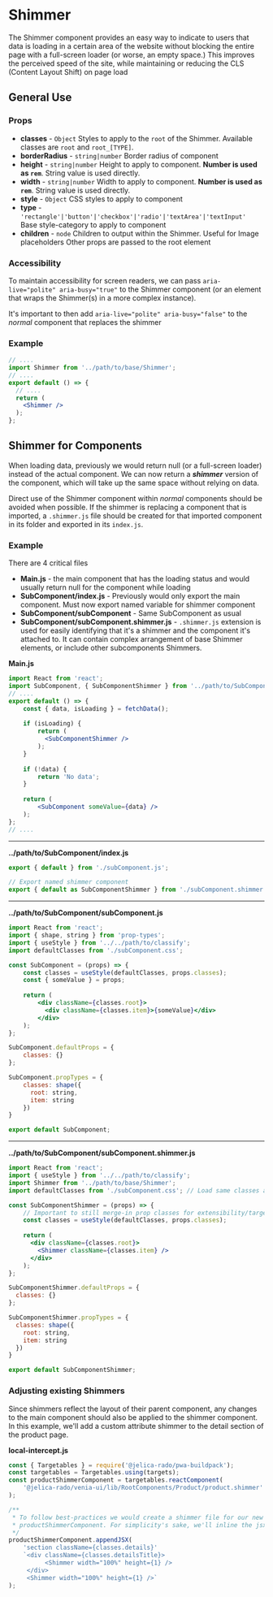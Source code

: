 # Shimmer
The Shimmer component provides an easy way to indicate to users that data is loading in a certain area of the website
without blocking the entire page with a full-screen loader (or worse, an empty space.) This improves the perceived speed of the site,
while maintaining or reducing the CLS (Content Layout Shift) on page load

## General Use
### Props
* **classes** - `Object` Styles to apply to the `root` of the Shimmer. Available classes are `root` and `root_[TYPE]`.
* **borderRadius** - `string|number` Border radius of component
* **height** - `string|number` Height to apply to component. **Number is used as `rem`**. String value is used directly.
* **width** - `string|number` Width to apply to component. **Number is used as `rem`**. String value is used directly.
* **style** - `Object` CSS styles to apply to component
* **type** - `'rectangle'|'button'|'checkbox'|'radio'|'textArea'|'textInput'` Base style-category to apply to component
* **children** - `node` Children to output within the Shimmer. Useful for Image placeholders
Other props are passed to the root element

### Accessibility
To maintain accessibility for screen readers, we can pass `aria-live="polite" aria-busy="true"` to the Shimmer component (or an
element that wraps the Shimmer(s) in a more complex instance).

It's important to then add `aria-live="polite" aria-busy="false"` to the _normal_ component that replaces the shimmer

### Example
```jsx
// ....
import Shimmer from '../path/to/base/Shimmer';
// ....
export default () => {
  // ....
  return (
    <Shimmer />
  );
};
```

## Shimmer for Components
When loading data, previously we would return null (or a full-screen loader) instead of the actual component. We can now return a
_**shimmer**_ version of the component, which will take up the same space without relying on data.

Direct use of the Shimmer component within _normal_ components should be avoided when possible. If the shimmer is replacing a component
that is imported, a `.shimmer.js` file should be created for that imported component in its folder and exported in its `index.js`.

### Example
There are 4 critical files
* **Main.js** - the main component that has the loading status and would usually return null for the component while loading
* **SubComponent/index.js** - Previously would only export the main component. Must now export named variable for shimmer component
* **SubComponent/subComponent** - Same SubComponent as usual
* **SubComponent/subComponent.shimmer.js** - `.shimmer.js` extension is used for easily identifying that it's a shimmer and
  the component it's attached to. It can contain complex arrangement of base Shimmer elements, or include other subcomponents Shimmers.

**Main.js**
```jsx
import React from 'react';
import SubComponent, { SubComponentShimmer } from '../path/to/SubComponent';
// ....
export default () => {
    const { data, isLoading } = fetchData();
    
    if (isLoading) {
        return (
          <SubComponentShimmer />  
        );
    }
    
    if (!data) {
        return 'No data';
    }
    
    return (
        <SubComponent someValue={data} />
    );
};
// ....
```
---
**../path/to/SubComponent/index.js**
```jsx
export { default } from './subComponent.js';

// Export named shimmer component
export { default as SubComponentShimmer } from './subComponent.shimmer.js';
```
---
**../path/to/SubComponent/subComponent.js**
```jsx
import React from 'react';
import { shape, string } from 'prop-types';
import { useStyle } from '../../path/to/classify';
import defaultClasses from './subComponent.css';

const SubComponent = (props) => {
    const classes = useStyle(defaultClasses, props.classes);
    const { someValue } = props;
    
    return (
        <div className={classes.root}>
          <div className={classes.item}>{someValue}</div>
        </div>
    );
};

SubComponent.defaultProps = {
    classes: {}
};

SubComponent.propTypes = {
    classes: shape({
      root: string,
      item: string
    })
}

export default SubComponent;
```
---
**../path/to/SubComponent/subComponent.shimmer.js**
```jsx
import React from 'react';
import { useStyle } from '../../path/to/classify';
import Shimmer from '../path/to/base/Shimmer';
import defaultClasses from './subComponent.css'; // Load same classes as real SubComponent

const SubComponentShimmer = (props) => {
    // Important to still merge-in prop classes for extensibility/targetability
    const classes = useStyle(defaultClasses, props.classes);
    
    return (
      <div className={classes.root}>
        <Shimmer className={classes.item} />
      </div>  
    );
};

SubComponentShimmer.defaultProps = {
  classes: {}
};

SubComponentShimmer.propTypes = {
  classes: shape({
    root: string,
    item: string
  })
}

export default SubComponentShimmer;
```

### Adjusting existing Shimmers
Since shimmers reflect the layout of their parent component, any changes to the main component should also be applied to
the shimmer component. In this example, we'll add a custom attribute shimmer to the detail section of the product page.

**local-intercept.js**
```jsx
const { Targetables } = require('@jelica-rado/pwa-buildpack');
const targetables = Targetables.using(targets);
const productShimmerComponent = targetables.reactComponent(
    '@jelica-rado/venia-ui/lib/RootComponents/Product/product.shimmer'
);

/**
 * To follow best-practices we would create a shimmer file for our new attribute, and import it into the
 * productShimmerComponent. For simplicity's sake, we'll inline the jsx here.
 */
productShimmerComponent.appendJSX(
    'section className={classes.details}'
    `<div className={classes.detailsTitle}>
          <Shimmer width="100%" height={1} />
     </div>
     <Shimmer width="100%" height={1} />`
);
```
